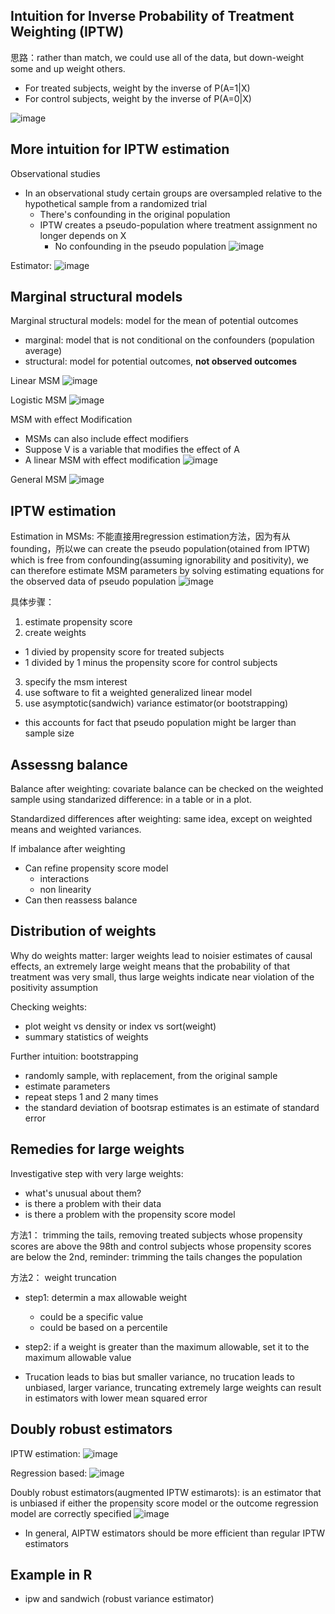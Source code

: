 ## Intuition for Inverse Probability of Treatment Weighting (IPTW)
思路：rather than match, we could use all of the data, but down-weight some and up weight others.
- For treated subjects, weight by the inverse of P(A=1|X)
- For control subjects, weight by the inverse of P(A=0|X)

![image](/pictures/weights.png)
## More intuition for IPTW estimation
Observational studies
- In an observational study certain groups are oversampled relative to the hypothetical sample from a randomized trial
  - There's confounding in the original population
  - IPTW creates a pseudo-population where treatment assignment no longer depends on X
    - No confounding in the pseudo population
![image](/pictures/pseudo_population.png)

Estimator: 
![image](/pictures/estimator.png)

## Marginal structural models
Marginal structural models: model for the mean of potential outcomes
- marginal: model that is not conditional on the confounders (population average)
- structural: model for potential outcomes, **not observed outcomes**

Linear MSM
![image](/pictures/linear_msm.png)

Logistic MSM
![image](/pictures/logistic_msm.png)

MSM with effect Modification
- MSMs can also include effect modifiers
- Suppose V is a variable that modifies the effect of A
- A linear MSM with effect modification
![image](/pictures/msm_effect_modification.png)

General MSM
![image](/pictures/general_msm.png)

## IPTW estimation
Estimation in MSMs: 不能直接用regression estimation方法，因为有从founding，所以we can create the pseudo population(otained from IPTW) which is free from confounding(assuming ignorability and positivity), we can therefore estimate MSM parameters by solving estimating equations for the observed data of pseudo population
![image](/pictures/estimation_msm.png)

具体步骤：
1. estimate propensity score
2. create weights
  - 1 divied by propensity score for treated subjects
  - 1 divided by 1 minus the propensity score for control subjects
3. specify the msm interest
4. use software to fit a weighted generalized linear model
5. use asymptotic(sandwich) variance estimator(or bootstrapping)
  - this accounts for fact that pseudo population might be larger than sample size

## Assessng balance
Balance after weighting: covariate balance can be checked on the weighted sample using standarized difference: in a table or in a plot.

Standardized differences after weighting: same idea, except on weighted means and weighted variances. 

If imbalance after weighting
- Can refine propensity score model
  - interactions
  - non linearity
- Can then reassess balance

## Distribution of weights
Why do weights matter: larger weights lead to noisier estimates of causal effects, an extremely large weight means that the probability of that treatment was very small, thus large weights indicate near violation of the positivity assumption

Checking weights: 
- plot weight vs density or index vs sort(weight)
- summary statistics of weights

Further intuition: bootstrapping
- randomly sample, with replacement, from the original sample
- estimate parameters
- repeat steps 1 and 2 many times
- the standard deviation of bootsrap estimates is an estimate of standard error

## Remedies for large weights
Investigative step with very large weights:
- what's unusual about them?
- is there a problem with their data
- is there a problem with the propensity score model

方法1： trimming the tails, removing treated subjects whose propensity scores are above the 98th and control subjects whose propensity scores are below the 2nd, reminder: trimming the tails changes the population

方法2： weight truncation
- step1: determin a max allowable weight
  - could be a specific value
  - could be based on a percentile
- step2: if a weight is greater than the maximum allowable, set it to the maximum allowable value

- Trucation leads to bias but smaller variance, no trucation leads to unbiased, larger variance, truncating extremely large weights can result in estimators with lower mean squared error

## Doubly robust estimators
IPTW estimation:
![image](/pictures/iptw_estimation.png)

Regression based:
![image](/pictures/regression_based.png)

Doubly robust estimators(augmented IPTW estimarots): is an estimator that is unbiased if either the propensity score model or the outcome regression model are correctly specified
![image](/pictures/doubly_robust_estimator.png)
- In general, AIPTW estimators should be more efficient than regular IPTW estimators

## Example in R
- ipw and sandwich (robust variance estimator)
